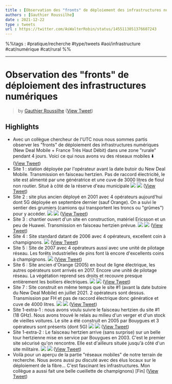 ```yaml
---
title : [Observation des "fronts" de déploiement des infrastructures numériques]
authors : [Gauthier Roussilhe]
date : 2021-12-22
type : tweets
url : https://twitter.com/AsWalterRobin/status/1455113051376607243
---
```


%%tags : #pratique/recherche #type/tweets #aoi/infrastructure #cat/numérique #cat/rural %%

---

Observation des "fronts" de déploiement des infrastructures numériques
===
> by [Gauthier Roussilhe](https://twitter.com/AsWalterRobin)
> ([View Tweet](https://twitter.com/AsWalterRobin/status/1455113051376607243))

## Highlights
- Avec un collègue chercheur de l'UTC nous nous sommes partis observer les "fronts" de déploiement des infrastructures numériques (New Deal Mobile + France Très Haut Débit) dans une zone "rurale" pendant 4 jours. Voici ce qui nous avons vu des réseaux mobiles ⬇️ ([View Tweet](https://twitter.com/AsWalterRobin/status/1455113051376607243))
- Site 1 : station déployée par l'opérateur avant la date butoir du New Deal Mobile. Transmission en faisceau hertzien. Pas de raccord électricité, le site est alimenté par une génératrice et une cuve de 3000 litres de fioul non routier. Situé à côté de la réserve d'eau municipale 
  ![](https://pbs.twimg.com/media/FDGZnQNXMAMSiRH.jpg) 
  ![](https://pbs.twimg.com/media/FDGZnQDWQAMZ_LC.jpg) ([View Tweet](https://twitter.com/AsWalterRobin/status/1455113059249365003))
- Site 2 : site plus ancien déployé en 2001 avec 4 opérateurs aujourd'hui dont 5G déployée en septembre dernier (sauf Orange). On a suivi le sentier des grumiers (camions qui transportent les troncs ou "grûmes") pour y accéder. 
  ![](https://pbs.twimg.com/media/FDGZnzHWEAMHgEk.jpg) 
  ![](https://pbs.twimg.com/media/FDGZnzCWYAYZ51r.jpg) ([View Tweet](https://twitter.com/AsWalterRobin/status/1455113068548182016))
- Site 3 : chantier ouvert d'un site en construction, matériel Ericsson et un peu de Huawei. Transmission en faisceau hertzien prévue. 
  ![](https://pbs.twimg.com/media/FDGZoSvXIAEYN91.jpg) 
  ![](https://pbs.twimg.com/media/FDGZoSuXEAQwQ2f.jpg) ([View Tweet](https://twitter.com/AsWalterRobin/status/1455113077536460800))
- Site 4 : Site standard datant de 2006 avec 4 opérateurs, excellent coin à champignons. 
  ![](https://pbs.twimg.com/media/FDGZoylXIAEhNuq.jpg) ([View Tweet](https://twitter.com/AsWalterRobin/status/1455113086373965828))
- Site 5 : Site de 2007 avec 4 opérateurs aussi avec une unité de pilotage réseau. Les forêts industrielles de pins font là encore d'excellents coins à champignons. 
  ![](https://pbs.twimg.com/media/FDGZpUMWYAIYKeP.jpg) ([View Tweet](https://twitter.com/AsWalterRobin/status/1455113095538479107))
- Site 6 : Site ancien d'Orange (2005) en bout de ligne électrique, les autres opérateurs sont arrivés en 2017. Encore une unité de pilotage réseau. La végétation reprend ses droits et recouvre presque entièrement les boitiers électriques. 
  ![](https://pbs.twimg.com/media/FDGZp1zXIAY-3Cx.jpg) 
  ![](https://pbs.twimg.com/media/FDGZp1zXsAM1_lJ.jpg) ([View Tweet](https://twitter.com/AsWalterRobin/status/1455113105638309893))
- Site 7 : Site construit en même temps que le site #1 (avant la date butoire du New Deal Mobile) en juillet 2021. 2 opérateurs sont dessus. Transmission par FH et pas de raccord électrique donc génératice et cuve de 4000 litres. 
  ![](https://pbs.twimg.com/media/FDGZqcnXoAIi35X.jpg) 
  ![](https://pbs.twimg.com/media/FDGZqckXsAgYVwL.jpg) ([View Tweet](https://twitter.com/AsWalterRobin/status/1455113114689671168))
- Site 1-extra-1 : nous avons voulu suivre le faisceau hertzien du site #1 (18 GHz). Nous avons trouvé le relais au milieu d'un verger et d'un stock de vieilles voitures. Le site a été construit en 2005 par Bouygues et 3 opérateurs sont présents (dont 5G) 
  ![](https://pbs.twimg.com/media/FDGZq_vWQAQlHSi.jpg) 
  ![](https://pbs.twimg.com/media/FDGZq_xWUAcrKk5.jpg) ([View Tweet](https://twitter.com/AsWalterRobin/status/1455113123845783552))
- Site 1-extra-2 : Le faisceau hertzien arrive (sans surprise) sur un belle tour hertzienne mise en service par Bouygues en 2003. C'est le premier site sécurisé qu'on rencontre. Elle est d'ailleurs située jusqu'à côté d'un site militaire. 
  ![](https://pbs.twimg.com/media/FDGZrg4XIAQ9SDq.jpg) 
  ![](https://pbs.twimg.com/media/FDGZrg6WYAAxwm6.jpg) ([View Tweet](https://twitter.com/AsWalterRobin/status/1455113132205039623))
- Voilà pour un aperçu de la partie "réseaux mobiles" de notre terrain de recherche. Nous avons aussi pu discuté avec des élus locaux sur le déploiement de la fibre... C'est fascinant les infrastructures. Mon collègue a aussi fait une belle cueillette de champignons) [Fin] ([View Tweet](https://twitter.com/AsWalterRobin/status/1455113135564722176))
